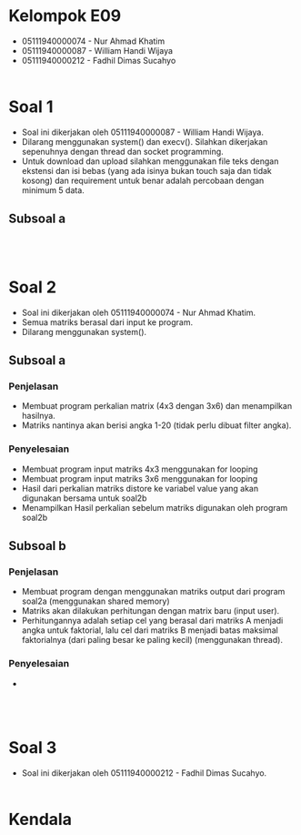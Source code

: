 # Kelompok E09
* 05111940000074 - Nur Ahmad Khatim
* 05111940000087 - William Handi Wijaya
* 05111940000212 - Fadhil Dimas Sucahyo
<br><br>

# Soal 1
* Soal ini dikerjakan oleh 05111940000087 - William Handi Wijaya.
* Dilarang menggunakan system() dan execv(). Silahkan dikerjakan sepenuhnya dengan thread dan socket programming. 
* Untuk download dan upload silahkan menggunakan file teks dengan ekstensi dan isi bebas (yang ada isinya bukan touch saja dan tidak kosong) dan requirement untuk benar adalah percobaan dengan minimum 5 data.

## Subsoal a
<br><br>

# Soal 2
* Soal ini dikerjakan oleh 05111940000074 - Nur Ahmad Khatim.
* Semua matriks berasal dari input ke program.
* Dilarang menggunakan system().

## Subsoal a
### Penjelasan
* Membuat program perkalian matrix (4x3 dengan 3x6) dan menampilkan hasilnya.
* Matriks nantinya akan berisi angka 1-20 (tidak perlu dibuat filter angka).

### Penyelesaian
* Membuat program input matriks 4x3 menggunakan for looping
* Membuat program input matriks 3x6 menggunakan for looping
* Hasil dari perkalian matriks distore ke variabel value yang akan digunakan bersama untuk soal2b
* Menampilkan Hasil perkalian sebelum matriks digunakan oleh program soal2b

## Subsoal b
### Penjelasan
* Membuat program dengan menggunakan matriks output dari program soal2a (menggunakan shared memory)
* Matriks akan dilakukan perhitungan dengan matrix baru (input user).
* Perhitungannya adalah setiap cel yang berasal dari matriks A menjadi angka untuk faktorial, lalu cel dari matriks B menjadi batas maksimal faktorialnya (dari paling besar ke paling kecil) (menggunakan thread).

### Penyelesaian
* 
<br><br>

# Soal 3
* Soal ini dikerjakan oleh 05111940000212 - Fadhil Dimas Sucahyo.
<br><br>

# Kendala
